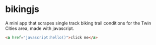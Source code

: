 bikingjs
========

A mini app that scrapes single track biking trail conditions for the Twin Cities area, made with javascript.

```html
<a href="javascript:hello()">click me</a>
```
